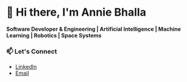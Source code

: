 # 👋 Hi there, I'm Annie Bhalla  
**Software Developer & Engineering | Artificial Intelligence | Machine Learning | Robotics | Space Systems**

### 📫 Let's Connect
- [LinkedIn](https://www.linkedin.com/in/anniebhalla)
- [Email](mailto:anniebhalla16@gmail.com)

